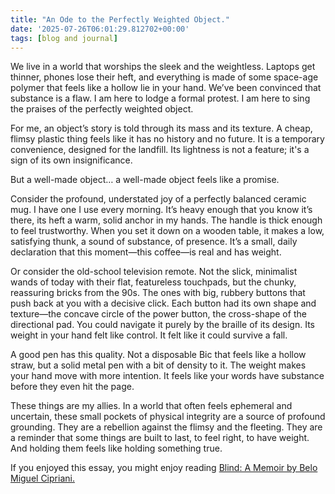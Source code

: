 ```yaml
---
title: "An Ode to the Perfectly Weighted Object."
date: '2025-07-26T06:01:29.812702+00:00'
tags: [blog and journal]
---
```


We live in a world that worships the sleek and the weightless. Laptops get thinner, phones lose their heft, and everything is made of some space-age polymer that feels like a hollow lie in your hand. We’ve been convinced that substance is a flaw. I am here to lodge a formal protest. I am here to sing the praises of the perfectly weighted object.

For me, an object’s story is told through its mass and its texture. A cheap, flimsy plastic thing feels like it has no history and no future. It is a temporary convenience, designed for the landfill. Its lightness is not a feature; it's a sign of its own insignificance.

But a well-made object… a well-made object feels like a promise.

Consider the profound, understated joy of a perfectly balanced ceramic mug. I have one I use every morning. It’s heavy enough that you know it’s there, its heft a warm, solid anchor in my hands. The handle is thick enough to feel trustworthy. When you set it down on a wooden table, it makes a low, satisfying thunk, a sound of substance, of presence. It’s a small, daily declaration that this moment—this coffee—is real and has weight.

Or consider the old-school television remote. Not the slick, minimalist wands of today with their flat, featureless touchpads, but the chunky, reassuring bricks from the 90s. The ones with big, rubbery buttons that push back at you with a decisive click. Each button had its own shape and texture—the concave circle of the power button, the cross-shape of the directional pad. You could navigate it purely by the braille of its design. Its weight in your hand felt like control. It felt like it could survive a fall.

A good pen has this quality. Not a disposable Bic that feels like a hollow straw, but a solid metal pen with a bit of density to it. The weight makes your hand move with more intention. It feels like your words have substance before they even hit the page.

These things are my allies. In a world that often feels ephemeral and uncertain, these small pockets of physical integrity are a source of profound grounding. They are a rebellion against the flimsy and the fleeting. They are a reminder that some things are built to last, to feel right, to have weight. And holding them feels like holding something true.

If you enjoyed this essay, you might enjoy reading [Blind: A Memoir by Belo Miguel Cipriani.](https://bookshop.org/a/77/9781732312722)